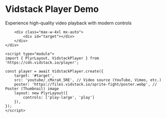<!DOCTYPE html>
<html lang="en">
<head>
    <meta charset="UTF-8">
    <meta name="viewport" content="width=device-width, initial-scale=1.0">
    <title>Vidstack Player Example</title>
    <script src="https://cdn.tailwindcss.com"></script>
    <link rel="stylesheet" href="https://cdn.vidstack.io/player.css"/>
    <link rel="stylesheet" href="https://cdn.vidstack.io/plyr.css"/>
</head>
<body class="bg-gray-100 min-h-screen">
    <div class="container mx-auto px-4 py-8">
        <div class="text-center mb-8">
            <h1 class="text-4xl font-bold text-gray-800 mb-2">Vidstack Player Demo</h1>
            <p class="text-xl text-gray-600">Experience high-quality video playback with modern controls</p>
        </div>
        
        <div class="max-w-4xl mx-auto">
            <div id="target"></div>
        </div>
    </div>

    <script type="module">
    import { PlyrLayout, VidstackPlayer } from 'https://cdn.vidstack.io/player';

    const player = await VidstackPlayer.create({
        target: '#target',
        src: 'youtube/_cMxraX_5RE', // Video source (YouTube, Vimeo, etc.)
        poster: 'https://files.vidstack.io/sprite-fight/poster.webp', // Poster (Thumbnail) image
        layout: new PlyrLayout({
            controls: ['play-large', 'play']
        }),
    });
    </script>
</body>
</html>
